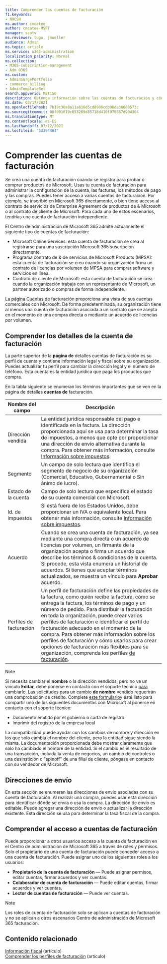 ```yaml
---
title: Comprender las cuentas de facturación
f1.keywords:
- NOCSH
ms.author: cmcatee
author: cmcatee-MSFT
manager: scotv
ms.reviewer: tugu, jmueller
audience: Admin
ms.topic: article
ms.service: o365-administration
localization_priority: Normal
ms.collection:
- M365-subscription-management
- Adm_O365
ms.custom:
- AdminSurgePortfolio
- commerce_billing
- AdminTemplateSet
search.appverid: MET150
description: Obtenga información sobre las cuentas de facturación y cómo se usan para administrar la configuración de la cuenta, las facturas, los métodos de pago y las compras.
ms.date: 03/17/2021
ms.openlocfilehash: 7b19c30a8a11a816d5cd8906cdb96da36688573c
ms.sourcegitcommit: 00f001019c653269d85718d410f970887d904304
ms.translationtype: MT
ms.contentlocale: es-ES
ms.lasthandoff: 07/12/2021
ms.locfileid: "53394404"
---
```

# <a name="understand-billing-accounts"></a>Comprender las cuentas de facturación

Se crea una cuenta de facturación cuando se registra para probar o comprar productos de Microsoft. Usas tu cuenta de facturación para administrar la configuración de la cuenta, las facturas, los métodos de pago y las compras. Puedes tener acceso a varias cuentas de facturación. Por ejemplo, se inscribió en Microsoft 365 directamente, o bien tiene acceso al contrato de servicios de Enterprise Agreement de productos de & Microsoft o al contrato de cliente de Microsoft. Para cada uno de estos escenarios, tendrías una cuenta de facturación independiente.

El Centro de administración de Microsoft 365 admite actualmente el siguiente tipo de cuentas de facturación:

- Microsoft Online Services: esta cuenta de facturación se crea al registrarse para una suscripción Microsoft 365 suscripción directamente.
- Programa contrato de & de servicios de Microsoft Products (MPSA): esta cuenta de facturación se crea cuando su organización firma un contrato de licencias por volumen de MPSA para comprar software y servicios en línea.
- Contrato de cliente de Microsoft: esta cuenta de facturación se crea cuando la organización trabaja con un representante de Microsoft, un partner autorizado o compras de forma independiente.

La <a href="https://go.microsoft.com/fwlink/p/?linkid=2084771" target="_blank">página Cuentas de</a> facturación proporciona una vista de sus cuentas comerciales con Microsoft. De forma predeterminada, su organización tiene al menos una cuenta de facturación asociada a un contrato que se acepta en el momento de una compra directa o mediante un acuerdo de licencias por volumen.

## <a name="understand-billing-account-details"></a>Comprender los detalles de la cuenta de facturación

La parte superior de la **página de** detalles cuentas de facturación es su perfil de cuenta y contiene información legal y fiscal sobre su organización. Puedes actualizar tu perfil para cambiar la dirección legal y el número de teléfono. Esta cuenta es la entidad jurídica que paga los productos que compra.

En la tabla siguiente se enumeran los términos importantes que se ven en la página de detalles **cuentas de** facturación.

| Nombre del campo | Descripción |
|------------------|------------------------------------------------------------------------------------------------------------------------------------------------------------------------------------------------------------------------------------------------------------------------------|
| Dirección vendida | La entidad jurídica responsable del pago e identificada en la factura. La dirección proporcionada aquí se usa para determinar la tasa de impuestos, a menos que opte por proporcionar una dirección de envío alternativa durante la compra. Para obtener más información, consulte [Información sobre impuestos](billing-and-payments/tax-information.md). |
| Segmento | Un campo de solo lectura que identifica el segmento de negocio de su organización (Comercial, Educativo, Gubernamental o Sin ánimo de lucro). |
| Estado de la cuenta | Campo de solo lectura que especifica el estado de su cuenta comercial con Microsoft. |
| Id. de impuestos | Si está fuera de los Estados Unidos, debe proporcionar un IVA o equivalente local. Para obtener más información, consulte [Información sobre impuestos](billing-and-payments/tax-information.md). |
| Acuerdo | Cuando se crea una cuenta de facturación, ya sea mediante una compra directa o un acuerdo de licencias por volumen, un firmante de la organización acepta o firma un acuerdo que describe los términos & condiciones de la cuenta. Si procede, esta vista enumera un historial de acuerdos. Si tienes que aceptar términos actualizados, se muestra un vínculo para **Aprobar** acuerdo. |
| Perfiles de facturación | Un perfil de facturación define las propiedades de la factura, como quién recibe la factura, cómo se entrega la factura, los términos de pago y un número de pedido. Para distribuir la facturación en toda la organización, puede crear varios perfiles de facturación e identificar el perfil de facturación adecuado en el momento de la compra. Para obtener más información sobre los perfiles de facturación y cómo usarlos para crear opciones de facturación más flexibles para su organización, comprenda los perfiles [de facturación](billing-and-payments/manage-billing-profiles.md). |

> [!NOTE]
> Si necesita cambiar el **nombre** o la dirección vendidos, pero no ve un vínculo **Editar,** debe ponerse en contacto con el soporte técnico [para](../business-video/get-help-support.md) cambiarlo. Las solicitudes para un cambio **de nombre** vendido requerirán una comprobación de crédito. Complete [este formulario](https://www.microsoft.com/download/details.aspx?id=102732)y esté listo para compartir uno de los siguientes documentos con Microsoft al ponerse en contacto con el soporte técnico:
>
> - Documento emitido por el gobierno o carta de registro
> - Imprimir del registro de la empresa local
>
> La compatibilidad puede ayudar con los cambios de nombre y dirección en los que solo cambia el nombre del cliente, pero la entidad sigue siendo la misma. La documentación proporcionada debe mostrar claramente que solo ha cambiado el nombre de la entidad. Si el cambio es el resultado de una transacción, incluida la venta de negocios, un cambio de controles o una desinstición o "spinoff" de una filial de cliente, póngase en contacto con su vendedor de Microsoft.

## <a name="shipping-addresses"></a>Direcciones de envío

En esta sección se enumeran las direcciones de envío asociadas con su cuenta de facturación. Al realizar una compra, puedes usar esta dirección para identificar dónde se envía o usa la compra. La dirección de envío es editable. Puede agregar una dirección de envío o actualizar la dirección existente. Esta dirección se usa para determinar la tasa fiscal de la compra.

## <a name="understand-access-to-billing-accounts"></a>Comprender el acceso a cuentas de facturación

Puede proporcionar a otros usuarios acceso a la cuenta de facturación en el Centro de administración de Microsoft 365 a través de roles y permisos. Solo el propietario de una cuenta de facturación puede conceder acceso a una cuenta de facturación. Puede asignar uno de los siguientes roles a los usuarios:

- **Propietario de la cuenta de facturación** &mdash; Puede asignar permisos, editar cuentas, firmar acuerdos y ver cuentas.
- **Colaborador de cuenta de facturación** &mdash; Puede editar cuentas, firmar acuerdos y ver cuentas.
- **Lector de cuentas de facturación** &mdash; Puede ver cuentas.

> [!Note]
> Los roles de cuenta de facturación solo se aplican a cuentas de facturación y no se aplican a otros escenarios Centro de administración de Microsoft 365 facturación.

## <a name="related-content"></a>Contenido relacionado

[Información fiscal](billing-and-payments/tax-information.md) (artículo) \
[Comprender los perfiles de facturación](billing-and-payments/manage-billing-profiles.md) (artículo)
